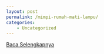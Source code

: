 ```yaml
---
layout: post
permalink: /mimpi-rumah-mati-lampu/
categories:
    - Uncategorized
---
```


[Baca Selengkapnya](/02)
